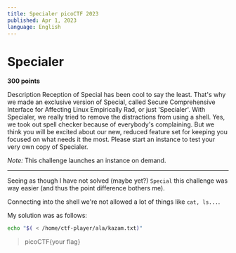 ```yaml
---
title: Specialer picoCTF 2023
published: Apr 1, 2023
language: English
---
```


# Specialer

**300 points**

Description
Reception of Special has been cool to say the least. That's why we made an exclusive version of Special, called Secure Comprehensive Interface for Affecting Linux Empirically Rad, or just 'Specialer'. With Specialer, we really tried to remove the distractions from using a shell. Yes, we took out spell checker because of everybody's complaining. But we think you will be excited about our new, reduced feature set for keeping you focused on what needs it the most. Please start an instance to test your very own copy of Specialer.

_Note:_ This challenge launches an instance on demand.

---

Seeing as though I have not solved (maybe yet?) `Special` this challenge was way easier (and thus the point difference bothers me).

Connecting into the shell we're not allowed a lot of things like `cat, ls...`.

My solution was as follows:

```bash
echo "$( < /home/ctf-player/ala/kazam.txt)"
```

> picoCTF{your flag}
